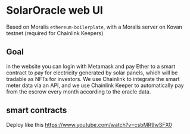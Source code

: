 # SolarOracle web UI
Based on Moralis `ethereum-boilerplate`, with a Moralis server on Kovan testnet (required for Chainlink Keepers)

## Goal
in the website you can login with Metamask and pay Ether to a smart contract to pay for electricity generated by solar panels, which will be tradable as NFTs for investors. We use Chainlink to integrate the smart meter data via an API, and we use Chainlink Keeper to automatically pay from the escrow every month according to the oracle data. 

## smart contracts
Deploy like this https://www.youtube.com/watch?v=csbMR9wSFX0 
